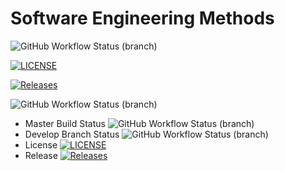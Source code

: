 # Software Engineering Methods
![GitHub Workflow Status (branch)](https://img.shields.io/github/actions/workflow/status/piafle3005/sem/main.yml?branch=master)

[![LICENSE](https://img.shields.io/github/license/piafle3005/sem.svg?style=flat-square)](https://github.com/piafle3005/sem/blob/master/LICENSE)

[![Releases](https://img.shields.io/github/release/piafle3005/sem/all.svg?style=flat-square)](https://github.com/piafle3005/sem/releases)

![GitHub Workflow Status (branch)](https://img.shields.io/github/actions/workflow/status/piafle3005/sem/main.yml?branch=develop)

* Master Build Status ![GitHub Workflow Status (branch)](https://img.shields.io/github/actions/workflow/status/piafle3005/sem/main.yml?branch=master)
* Develop Branch Status ![GitHub Workflow Status (branch)](https://img.shields.io/github/actions/workflow/status/piafle3005/sem/main.yml?branch=develop)
* License [![LICENSE](https://img.shields.io/github/license/piafle3005/sem.svg?style=flat-square)](https://github.com/pia3005/sem/blob/master/LICENSE)
* Release [![Releases](https://img.shields.io/github/release/piafle3005/sem/all.svg?style=flat-square)](https://github.com/pia3005/sem/releases)